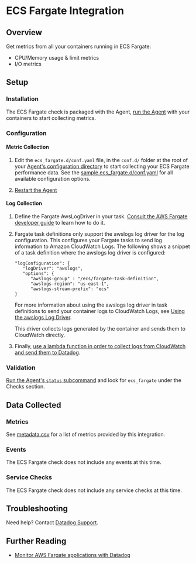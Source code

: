 # ECS Fargate Integration

## Overview

Get metrics from all your containers running in ECS Fargate:

* CPU/Memory usage & limit metrics
* I/O metrics

## Setup
### Installation

The ECS Fargate check is packaged with the Agent, [run the Agent][1] with your containers to start collecting metrics.

### Configuration

#### Metric Collection

1. Edit the `ecs_fargate.d/conf.yaml` file, in the `conf.d/` folder at the root of your [Agent's configuration directory][2] to start collecting your ECS Fargate performance data.
    See the [sample ecs_fargate.d/conf.yaml][3] for all available configuration options.

2. [Restart the Agent][4]

#### Log Collection

1. Define the Fargate AwsLogDriver in your task. [Consult the AWS Fargate developer guide][5] to learn how to do it.

2. Fargate task definitions only support the awslogs log driver for the log configuration. This configures your Fargate tasks to send log information to Amazon CloudWatch Logs. The following shows a snippet of a task definition where the awslogs log driver is configured:

    ```
    "logConfiguration": { 
       "logDriver": "awslogs",
       "options": { 
          "awslogs-group" : "/ecs/fargate-task-definition",
          "awslogs-region": "us-east-1",
          "awslogs-stream-prefix": "ecs"
    }
    ```

    For more information about using the awslogs log driver in task definitions to send your container logs to CloudWatch Logs, see [Using the awslogs Log Driver][6].

    This driver collects logs generated by the container and sends them to CloudWatch directly.

3. Finally, [use a lambda function in order to collect logs from CloudWatch and send them to Datadog][7].

### Validation

[Run the Agent's `status` subcommand][1] and look for `ecs_fargate` under the Checks section.

## Data Collected

### Metrics

See [metadata.csv][8] for a list of metrics provided by this integration.

### Events

The ECS Fargate check does not include any events at this time.

### Service Checks

The ECS Fargate check does not include any service checks at this time.

## Troubleshooting

Need help? Contact [Datadog Support][9].

## Further Reading

* [Monitor AWS Fargate applications with Datadog][10]


[1]: https://docs.datadoghq.com/agent/faq/agent-commands/#agent-status-and-information
[2]: https://docs.datadoghq.com/agent/faq/agent-configuration-files/#agent-configuration-directory
[3]: https://github.com/DataDog/integrations-core/blob/master/ecs_fargate/datadog_checks/ecs_fargate/data/conf.yaml.example
[4]: https://docs.datadoghq.com/agent/faq/agent-commands/#start-stop-restart-the-agent
[5]: https://docs.aws.amazon.com/AmazonECS/latest/developerguide/AWS_Fargate.html
[6]: https://docs.aws.amazon.com/AmazonECS/latest/developerguide/using_awslogs.html
[7]: https://docs.datadoghq.com/integrations/amazon_lambda/#log-collection
[8]: https://github.com/DataDog/integrations-core/blob/master/ecs_fargate/metadata.csv
[9]: https://docs.datadoghq.com/help
[10]: https://www.datadoghq.com/blog/monitor-aws-fargate
